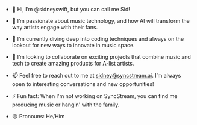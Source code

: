 - 👋 Hi, I’m @sidneyswift, but you can call me Sid!

- 👀 I’m passionate about music technology, and how AI will transform the way artists engage with their fans.
  
- 🌱 I’m currently diving deep into coding techniques and always on the lookout for new ways to innovate in music space.

- 💞️ I’m looking to collaborate on exciting projects that combine music and tech to create amazing products for A-list artists.
  
- 📫 Feel free to reach out to me at sidney@syncstream.ai. I’m always open to interesting conversations and new opportunities!
  
- ⚡ Fun fact: When I'm not working on SyncStream, you can find me producing music or hangin' with the family.
  
- 😄 Pronouns: He/Him
